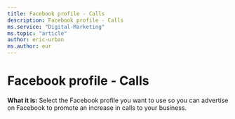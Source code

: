```yaml
---
title: Facebook profile - Calls
description: Facebook profile - Calls
ms.service: "Digital-Marketing"
ms.topic: "article"
author: eric-urban
ms.author: eur
---
```


# Facebook profile - Calls

**What it is:** Select the Facebook profile you want to use so you can advertise on Facebook to promote an increase in calls to your business.


